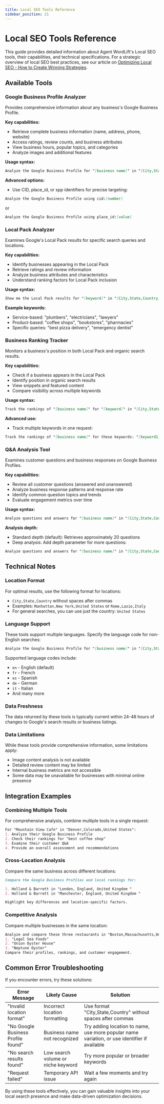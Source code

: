 ```yaml
---
title: Local SEO Tools Reference
sidebar_position: 21
---
```


# Local SEO Tools Reference

This guide provides detailed information about Agent WordLift's Local SEO tools, their capabilities, and technical specifications. For a strategic overview of local SEO best practices, see our article on [Optimizing Local SEO - How to Create Winning Strategies](https://wordlift.io/blog/en/optimizing-local-seo/).

## Available Tools

### Google Business Profile Analyzer

Provides comprehensive information about any business's Google Business Profile.

**Key capabilities:**

- Retrieve complete business information (name, address, phone, website)
- Access ratings, review counts, and business attributes
- View business hours, popular topics, and categories
- Analyze images and additional features

**Usage syntax:**

```md
Analyze the Google Business Profile for "[business name]" in "[City,State,Country]"
```

**Advanced options:**

- Use CID, place_id, or spp identifiers for precise targeting:

```md
Analyze the Google Business Profile using cid:[number]
```

or

```md
Analyze the Google Business Profile using place_id:[value]
```

### Local Pack Analyzer

Examines Google's Local Pack results for specific search queries and locations.

**Key capabilities:**

- Identify businesses appearing in the Local Pack
- Retrieve ratings and review information
- Analyze business attributes and characteristics
- Understand ranking factors for Local Pack inclusion

**Usage syntax:**

```md
Show me the Local Pack results for "[keyword]" in "[City,State,Country]"
```

**Example keywords:**

- Service-based: "plumbers", "electricians", "lawyers"
- Product-based: "coffee shops", "bookstores", "pharmacies"
- Specific queries: "best pizza delivery", "emergency dentist"

### Business Ranking Tracker

Monitors a business's position in both Local Pack and organic search results.

**Key capabilities:**

- Check if a business appears in the Local Pack
- Identify position in organic search results
- View snippets and featured content
- Compare visibility across multiple keywords

**Usage syntax:**

```md
Track the rankings of "[business name]" for "[keyword]" in "[City,State,Country]"
```

**Advanced use:**

- Track multiple keywords in one request:

```md
Track the rankings of "[business name]" for these keywords: "[keyword1]", "[keyword2]", "[keyword3]" in "[City,State,Country]"
```

### Q&A Analysis Tool

Examines customer questions and business responses on Google Business Profiles.

**Key capabilities:**

- Review all customer questions (answered and unanswered)
- Analyze business response patterns and response rate
- Identify common question topics and trends
- Evaluate engagement metrics over time

**Usage syntax:**

```md
Analyze questions and answers for "[business name]" in "[City,State,Country]"
```

**Analysis depth:**

- Standard depth (default): Retrieves approximately 20 questions
- Deep analysis: Add depth parameter for more questions:

```md
Analyze questions and answers for "[business name]" in "[City,State,Country]" with depth:50
```

## Technical Notes

### Location Format

For optimal results, use the following format for locations:

- `City,State,Country` without spaces after commas
- Examples: `Manhattan,New York,United States` or `Rome,Lazio,Italy`
- For general searches, you can use just the country: `United States`

### Language Support

These tools support multiple languages. Specify the language code for non-English searches:

```md
Analyze the Google Business Profile for "[business name]" in "[City,State,Country]" in language:fr
```

Supported language codes include:

- `en` - English (default)
- `fr` - French
- `es` - Spanish
- `de` - German
- `it` - Italian
- And many more

### Data Freshness

The data returned by these tools is typically current within 24-48 hours of changes to Google's search results or business listings.

### Data Limitations

While these tools provide comprehensive information, some limitations apply:

- Image content analysis is not available
- Detailed review content may be limited
- Internal business metrics are not accessible
- Some data may be unavailable for businesses with minimal online presence

## Integration Examples

### Combining Multiple Tools

For comprehensive analysis, combine multiple tools in a single request:

```md
For "Mountain View Cafe" in "Denver,Colorado,United States":
1. Analyze their Google Business Profile
2. Check their rankings for "best coffee shop"
3. Examine their customer Q&A
4. Provide an overall assessment and recommendations
```

### Cross-Location Analysis

Compare the same business across different locations:

```md
Compare the Google Business Profiles and local rankings for:

1. Holland & Barrett in "London, England, United Kingdom "
2. Holland & Barrett in "Manchester, England, United Kingdom "

Highlight key differences and location-specific factors.
```

### Competitive Analysis

Compare multiple businesses in the same location:

```md
Analyze and compare these three restaurants in "Boston,Massachusetts,United States":
1. "Legal Sea Foods"
2. "Union Oyster House"
3. "Neptune Oyster"
Compare their profiles, rankings, and customer engagement.
```

## Common Error Troubleshooting

If you encounter errors, try these solutions:

| Error Message | Likely Cause | Solution |
|---------------|--------------|----------|
| "Invalid location format" | Incorrect location formatting | Use format "City,State,Country" without spaces after commas |
| "No Google Business Profile found" | Business name not recognized | Try adding location to name, use more popular name variation, or use identifier if available |
| "No search results found" | Low search volume or niche keyword | Try more popular or broader keywords |
| "Request failed" | Temporary API issue | Wait a few moments and try again |

By using these tools effectively, you can gain valuable insights into your local search presence and make data-driven optimization decisions.
